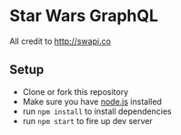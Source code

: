 # Star Wars GraphQL

All credit to http://swapi.co

## Setup

- Clone or fork this repository
- Make sure you have [node.js](https://nodejs.org/) installed
- run `npm install` to install dependencies
- run `npm start` to fire up dev server
